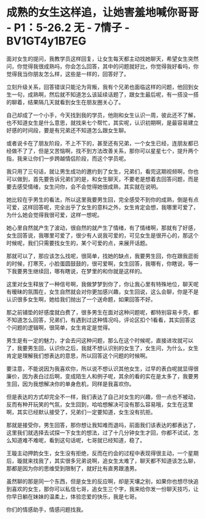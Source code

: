 # 成熟的女生这样追，让她害羞地喊你哥哥 - P1：5-26.2 无 - 7情子 - BV1GT4y1B7EG

面对女生的提问，我教学员这样回复，让女生每天都主动找她聊天，希望女生突然问，你觉得我很成熟吗，你会怎么回答，其中的问题就好比，你觉得我好看吗，你觉得我当你朋友怎么样，这些是一样的，回答好了。

立刻升级关系，回答错误只能沦为背叛，我有个兄弟也面临这样的问题，他回到女生一句，成熟啊，然后就不知道怎么该延续话题了，跟女生最后呢，有一搭没一搭的聊着，结果隔几天就看到女生在朋友圈关心了。

自己却成了一个小手，今天找到我的学员，他刚和女生认识一周，彼此还不了解，也不知道女生是什么意思，就找来七个帮忙，其实呢，认识初期啊，是最容易建立好感的时间段，要是有兄弟还不知道怎么跟女生聊。

或者说卡在了朋友阶段，不上不下的，甚至还有兄弟，一个女生已经，连朋友都已经做不了了，但是又苦恼啊，找不到方法改善关系，那你可以星星七个，提升两个指，我来让你们一步跨越情侣阶段，而这个学员呢。

我只用了三句话，就让男生成功的邀约到了女生，兄弟们，看完这期视频啊，你也可以做到，首先要告诉兄弟们的是，和女生聊天，不要老是想着去回答问题，而是要去感受情绪，女生问你，会不会觉得她很成熟，其实就在说明。

她比较在乎男生的看法，所以这里我要男生回，完全感受不到你的成熟，倒是有点可爱，这样回答呢，完全出乎了女生的意料之外，女生肯定会想，我哪里可爱了，为什么她会觉得我很可爱，这样一想呢。

她心里自然就产生了波动，很自然的就产生了情绪，有了情绪啊，那就有了好感，女生回答说，我哪里可爱了，很少有人说我可爱的，可见女生是很开心的，那这个时候呢，我们只需要找女生的，某个可爱的点，来展开话题。

那就可以了，那应该怎么找呢，很简单，找她的缺点，我要男生回，你在跟我逛街的时候，打寒芡，小脸蛋圆鼓鼓的，很可爱啊，女生回答，我哪有，你瞎说，等一下我要男生继续回，哪有瞎说，在梦里的和你就是这样的。

这里对女生释放了一种信号啊，我做梦梦到你了，你让我心里有特殊地位，聊天呢有暧昧的氛围在，女生自然就会对你更加感兴趣，女生回说，这么会聊，你是不是认识很多女生啊，她给我们抛出了一个送命题，如果回答不好。

那之前铺垫的好感度就白费了，很多男生在面对这种问题呢，都特别容易卡壳，都不知道怎么回答，兄弟们，有遇到过这种情况吗，评论区扣个1看看，其实回答这个问题的逻辑啊，很简单，女生肯定是觉得。

男生是有一定的魅力，才会去问这种问题，那么在这个时候呢，直接进攻就可以了，我要男生回，认识你之后，我就不想认识别的女生了，女生问，为什么，女生肯定是理解我们想表达的意思，所以回答这个问题的时候啊。

要注意，不能说因为我喜欢你，所以说不想认识其他女生，过早的表白呢就显得很廉价，因为表白过后啊，变成陌生人和例子呢，其余的看的实在是太多了，我要男生回，因为我想解决你的单身危机，同样是我喜欢你。

但是表达的方式却完全不一样，我们表达了自己对女生的兴趣，但一点也不被动，反而有种开玩笑的气氛，女生回到，哈哈想解决可没有那么容易哦，女生在这里啊，其实已经默认接受了，兄弟们一定要知道，女生没有抗拒。

那就是接受你，男生回答，那你想让我知难而退吗，前面我们该表达的都表达了，这里我们就选择去试探一下女生的想法，过了十几分钟女生才回，你都不试试，怎么知道难不难呢，看到这句话呢，七哥就已经知道，稳了。

王璇主动押韵女生，女生没有拒绝，反而在约会的过程中表现得很主动，一个星期后，璇就来找我了，其实很多兄弟说啊，追女生太难了，聊天都不知道该怎么聊，那都是因为你的思维受到限制了，就好比有直男跟渣男。

虽然聊的那是同一个东西，但是女生的反应啊，却是天壤之别，如果你也想尽快追到喜欢的女生，那你可以私信七哥，追女生三个字，我来给你发一份聊天技巧，让你早日躺在妹妹的温柔上，体验恋爱的快乐，我是七哥。

你们的情感助手，情感问题找我。
